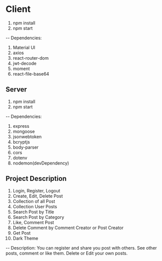 # Client

1. npm install
2. npm start

-- Dependencies:
1. Material UI
2. axios
3. react-router-dom
4. jwt-decode
5. moment
6. react-file-base64

## Server

1. npm install
2. npm start

-- Dependencies:
1. express
2. mongoose
3. jsonwebtoken
4. bcryptjs
5. body-parser
6. cors
7. dotenv
8. nodemon(devDependency)

## Project Description

1. Login, Register, Logout
2. Create, Edit, Delete Post
4. Collection of all Post
5. Collection User Posts
6. Search Post by Title
7. Search Post by Category
3. Like, Comment Post
8. Delete Comment by Comment Creator or Post Creator
10. Get Post
11. Dark Theme


-- Description:
    You can register and share you post with others. See other posts, comment or like them. Delete or Edit your own posts.